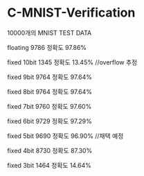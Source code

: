 # C-MNIST-Verification
10000개의 MNIST TEST DATA

floating  9786    정확도 97.86%

fixed 10bit 1345 정확도 13.45%    //overflow 추정

fixed 9bit 9764   정확도 97.64%

fixed 8bit 9764   정확도 97.64%

fixed 7bit 9760   정확도 97.60%

fixed 6bit 9729   정확도 97.29%

fixed 5bit 9690   정확도 96.90%   //채택 예정

fixed 4bit 8730   정확도 87.30%

fixed 3bit 1464   정확도 14.64%
